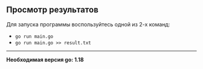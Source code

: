 ## Просмотр результатов

Для запуска программы воспользуйтесь одной из 2-х команд:

* ```go run main.go```
* ```go run main.go >> result.txt```

----
__Необходимая версия go: 1.18__